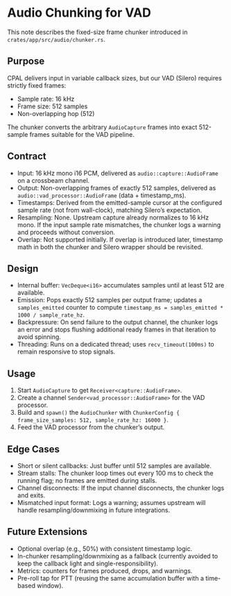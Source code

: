 # Audio Chunking for VAD

This note describes the fixed-size frame chunker introduced in `crates/app/src/audio/chunker.rs`.

## Purpose

CPAL delivers input in variable callback sizes, but our VAD (Silero) requires strictly fixed frames:
- Sample rate: 16 kHz
- Frame size: 512 samples
- Non-overlapping hop (512)

The chunker converts the arbitrary `AudioCapture` frames into exact 512-sample frames suitable for the VAD pipeline.

## Contract

- Input: 16 kHz mono i16 PCM, delivered as `audio::capture::AudioFrame` on a crossbeam channel.
- Output: Non-overlapping frames of exactly 512 samples, delivered as `audio::vad_processor::AudioFrame` (data + timestamp_ms).
- Timestamps: Derived from the emitted-sample cursor at the configured sample rate (not from wall-clock), matching Silero’s expectation.
- Resampling: None. Upstream capture already normalizes to 16 kHz mono. If the input sample rate mismatches, the chunker logs a warning and proceeds without conversion.
- Overlap: Not supported initially. If overlap is introduced later, timestamp math in both the chunker and Silero wrapper should be revisited.

## Design

- Internal buffer: `VecDeque<i16>` accumulates samples until at least 512 are available.
- Emission: Pops exactly 512 samples per output frame; updates a `samples_emitted` counter to compute `timestamp_ms = samples_emitted * 1000 / sample_rate_hz`.
- Backpressure: On send failure to the output channel, the chunker logs an error and stops flushing additional ready frames in that iteration to avoid spinning.
- Threading: Runs on a dedicated thread; uses `recv_timeout(100ms)` to remain responsive to stop signals.

## Usage

1. Start `AudioCapture` to get `Receiver<capture::AudioFrame>`.
2. Create a channel `Sender<vad_processor::AudioFrame>` for the VAD processor.
3. Build and `spawn()` the `AudioChunker` with `ChunkerConfig { frame_size_samples: 512, sample_rate_hz: 16000 }`.
4. Feed the VAD processor from the chunker’s output.

## Edge Cases

- Short or silent callbacks: Just buffer until 512 samples are available.
- Stream stalls: The chunker loop times out every 100 ms to check the running flag; no frames are emitted during stalls.
- Channel disconnects: If the input channel disconnects, the chunker logs and exits.
- Mismatched input format: Logs a warning; assumes upstream will handle resampling/downmixing in future integrations.

## Future Extensions

- Optional overlap (e.g., 50%) with consistent timestamp logic.
- In-chunker resampling/downmixing as a fallback (currently avoided to keep the callback light and single-responsibility).
- Metrics: counters for frames produced, drops, and warnings.
- Pre-roll tap for PTT (reusing the same accumulation buffer with a time-based window).
